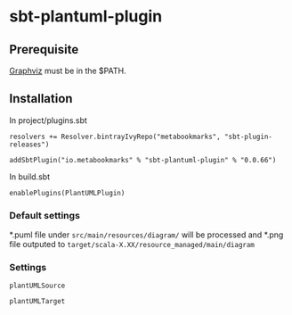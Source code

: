 # sbt-plantuml-plugin

## Prerequisite

[Graphviz](https://www.graphviz.org/) must be in the $PATH.

## Installation 

In project/plugins.sbt
```
resolvers += Resolver.bintrayIvyRepo("metabookmarks", "sbt-plugin-releases")

addSbtPlugin("io.metabookmarks" % "sbt-plantuml-plugin" % "0.0.66")

```

In build.sbt

```
enablePlugins(PlantUMLPlugin)
```

### Default settings

*.puml file under ```src/main/resources/diagram/``` will be processed and *.png file outputed to ```target/scala-X.XX/resource_managed/main/diagram ```

### Settings

```plantUMLSource```

```plantUMLTarget```





